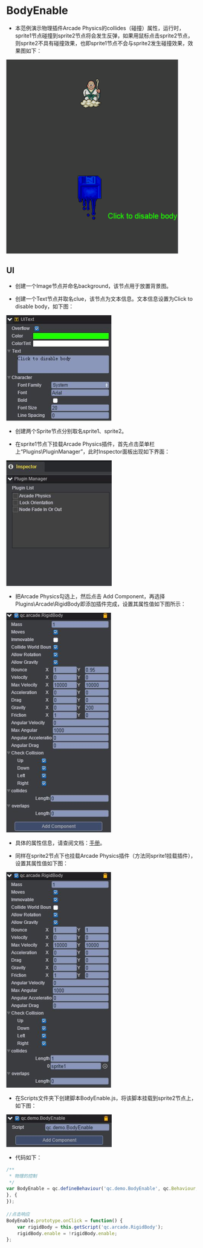 # BodyEnable      

* 本范例演示物理插件Arcade Physics的collides（碰撞）属性，运行时，sprite1节点碰撞到sprite2节点将会发生反弹，如果用鼠标点击sprite2节点，则sprite2不具有碰撞效果，也即sprite1节点不会与sprite2发生碰撞效果，效果图如下：<br>    

![.gif](images/show.gif)     

## UI    

* 创建一个Image节点并命名background，该节点用于放置背景图。<br>      

* 创建一个Text节点并取名clue，该节点为文本信息。文本信息设置为Click to disable body，如下图：<br>      

![.jpg](images/text.JPG)      

* 创建两个Sprite节点分别取名sprite1、sprite2。<br>   

* 在sprite1节点下挂载Arcade Physics插件，首先点击菜单栏上“Plugins\PluginManager”，此时Inspector面板出现如下界面：<br>     

![.jpg](images/plugin.JPG)      

* 把Arcade Physics勾选上，然后点击 Add Component，再选择Plugins\Arcade\RigidBody即添加插件完成，设置其属性值如下图所示：<br>    

![.jpg](images/sprite1.JPG)     

* 具体的属性信息，请查阅文档：[手册](http://docs.zuoyouxi.com/manual/Plugin/Arcade.html)。<br>     

* 同样在sprite2节点下也挂载Arcade Physics插件（方法同sprite1挂载插件），设置其属性值如下图：<br>    

![.jpg](images/sprite2.JPG)    

* 在Scripts文件夹下创建脚本BodyEnable.js，将该脚本挂载到sprite2节点上，如下图：<br>      

![.jpg](images/script.JPG)     

* 代码如下：<br>        

```javascript
/**
 * 物理的控制
 */
var BodyEnable = qc.defineBehaviour('qc.demo.BodyEnable', qc.Behaviour, function() {
}, {
});

//点击响应
BodyEnable.prototype.onClick = function() {
    var rigidBody = this.getScript('qc.arcade.RigidBody');
    rigidBody.enable = !rigidBody.enable;
};     
```